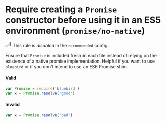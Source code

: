 # Require creating a `Promise` constructor before using it in an ES5 environment (`promise/no-native`)

✅<sup>🚫</sup> This rule is _disabled_ in the `recommended` config.

<!-- end auto-generated rule header -->

Ensure that `Promise` is included fresh in each file instead of relying on the
existence of a native promise implementation. Helpful if you want to use
`bluebird` or if you don't intend to use an ES6 Promise shim.

#### Valid

```js
var Promise = require('bluebird')
var x = Promise.resolve('good')
```

#### Invalid

```js
var x = Promise.resolve('bad')
```
